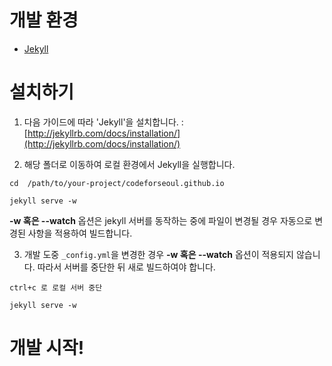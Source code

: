 # 개발 환경
* [Jekyll](http://jekyllrb.com)

# 설치하기
1. 다음 가이드에 따라 'Jekyll'을 설치합니다.
: [http://jekyllrb.com/docs/installation/](http://jekyllrb.com/docs/installation/)

2. 해당 폴더로 이동하여 로컬 환경에서 Jekyll을 실행합니다.

```
cd  /path/to/your-project/codeforseoul.github.io

jekyll serve -w
```
**-w 혹은 --watch** 옵션은 jekyll 서버를 동작하는 중에 파일이 변경될 경우 자동으로 변경된 사항을 적용하여 빌드합니다.

3. 개발 도중 ```_config.yml```을 변경한 경우 **-w 혹은 --watch** 옵션이 적용되지 않습니다. 따라서 서버를 중단한 뒤 새로 빌드하여야 합니다.
```
ctrl+c 로 로컬 서버 중단

jekyll serve -w
```

# 개발 시작!
